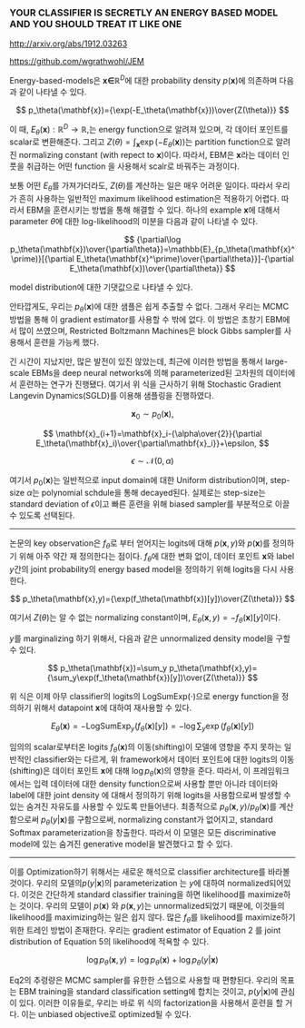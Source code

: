 ### YOUR CLASSIFIER IS SECRETLY AN ENERGY BASED MODEL AND YOU SHOULD TREAT IT LIKE ONE

http://arxiv.org/abs/1912.03263

https://github.com/wgrathwohl/JEM

Energy-based-models은 $\mathbf{x\in}\mathbb{R}^D$에 대한 probability density $p(\mathbf{x})$에 의존하며 다음과 같이 나타낼 수 있다.

$$
p_\theta(\mathbf{x})={\exp(-E_\theta(\mathbf{x}))\over{Z(\theta)}}
$$

이 때, $E_\theta(\mathbf{x}):\mathbb{R}^D\rightarrow\mathbb{R}$,는 energy function으로 알려져 있으며, 각 데이터 포인트를 scalar로 변환해준다. 그리고 $Z(\theta)=\int_\mathbf{x}\exp(-E_\theta(\mathbf{x}))$는 partition function으로 알려진 normalizing constant (with repect to $\mathbf{x}$)이다. 따라서, EBM은 $\mathbf{x}$라는 데이터 인풋을 취급하는 어떤 function 을 사용해서 scalr로 바꿔주는 과정이다.

보통 어떤 $E_\theta$를 가져가더라도, $Z(\theta)$를 계산하는 일은 매우 어려운 일이다. 따라서 우리가 흔히 사용하는 일반적인 maximum likelihood estimation은 적용하기 어렵다. 따라서 EBM을 훈련시키는 방법을 통해 해결할 수 있다. 하나의 example $\mathbf{x}$에 대해서 parameter $\theta$에 대한 log-likelihood의 미분을 다음과 같이 나타낼 수 있다.

$$
{\partial\log p_\theta(\mathbf{x})\over{\partial\theta}}=\mathbb{E}_{p_\theta(\mathbf{x}^\prime)}[{\partial E_\theta(\mathbf{x}^\prime)\over{\partial\theta}}]-{\partial E_\theta(\mathbf{x})\over{\partial\theta}}
$$

model distribution에 대한 기댓값으로 나타낼 수 있다.

안타깝게도, 우리는 $p_\theta(\mathbf{x})$에 대한 샘플은 쉽게 추출할 수 없다. 그래서 우리는 MCMC방법을 통해 이 gradient estimator를 사용할 수 밖에 없다. 이 방법은 초창기 EBM에서 많이 쓰였으며, Restricted Boltzmann Machines은 block Gibbs sampler를 사용해서 훈련을 가능케 했다.

긴 시간이 지났지만, 많은 발전이 있진 않았는데, 최근에 이러한 방법을 통해서 large-scale EBMs을 deep neural networks에 의해 parameterized된 고차원의 데이터에서 훈련하는 연구가 진행됐다. 여기서 위 식을 근사하기 위해 Stochastic Gradient Langevin Dynamics(SGLD)를 이용해 샘플링을 진행하였다.

$$
\mathbf{x}_0\sim p_0(\mathbf{x}),
$$

$$
\mathbf{x}_{i+1}=\mathbf{x}_i-{\alpha\over{2}}{\partial E_\theta(\mathbf{x}_i)\over{\partial\mathbf{x}_i}}+\epsilon,
$$

$$
\epsilon\sim\mathcal{N}(0,\alpha)
$$

여기서 $p_0(\mathbf{x})$는 일반적으로 input domain에 대한 Uniform distribution이며, step-size $\alpha$는 polynomial schdule을 통해 decayed된다. 실제로는 step-size는 standard deviation of $\epsilon$이고 빠른 훈련을 위해 biased sampler를 부분적으로 이끌 수 있도록 선택된다.

---

논문의 key observation은 $f_\theta$로 부터 얻어지는 logits에 대해 $p(\mathbf{x},y)$와 $p(\mathbf{x})$를 정의하기 위해 아주 약간 재 정의한다는 점이다. $f_\theta$에 대한 변화 없이, 데이터 포인트 $\mathbf{x}$와 label $y$간의 joint probability의 energy based model을 정의하기 위해 logits을 다시 사용한다.

$$
p_\theta(\mathbf{x},y)={\exp(f_\theta(\mathbf{x})[y])\over{Z(\theta)}}
$$

여기서 $Z(\theta)$는 알 수 없는 normalizing constant이며, $E_\theta(\mathbf{x},y)=-f_\theta(\mathbf{x})[y]$이다.

$y$를 marginalizing 하기 위해서, 다음과 같은 unnormalized density model을 구할 수 있다.

$$
p_\theta(\mathbf{x})=\sum_y p_\theta(\mathbf{x},y)={\sum_y\exp(f_\theta(\mathbf{x})[y])\over{Z(\theta)}}
$$

위 식은 이제 아무 classifier의 logits의 $\text{LogSumExp}(\cdot)$으로 energy function을 정의하기 위해서 datapoint $\mathbf{x}$에 대하여 재사용할 수 있다.

$$
E_\theta(\mathbf{x})=-\text{LogSumExp}_y(f_\theta(\mathbf{x})[y])=-\log\sum_y\exp(f_\theta(\mathbf{x})[y])
$$

임의의 scalar로부터온 logits $f_\theta(\mathbf{x})$의 이동(shifting)이 모델에 영향을 주지 못하는 일반적인 classifier와는 다르게, 위 framework에서 데이터 포인트에 대한 logits의 이동(shifting)은 데이터 포인트 $\mathbf{x}$에 대해 $\log p_\theta(\mathbf{x})$의 영향을 준다. 따라서, 이 프레임워크에서는 입력 데이터에 대한 density function으로써 사용할 뿐만 아니라 데이터와 label에 대한 joint density 에 대해서 정의하기 위해 logits을 사용함으로써 발생할 수 있는 숨겨진 자유도를 사용할 수 있도록 만들어낸다. 최종적으로 $p_\theta(\mathbf{x},y)/p_\theta(\mathbf{x})$를 계산함으로써  $p_\theta(y|\mathbf{x})$를 구함으로써, normalizing constant가 없어지고, standard Softmax parameterization을 창출한다. 따라서 이 모델은 모든 discriminative model에 있는 숨겨진 generative model을 발견했다고 할 수 있다.

---
이를 Optimization하기 위해서는 새로운 해석으로 classifier architecture를 바라볼 것이다. 우리의 모델의$p(y|\mathbf{x})$의 parameterization 는 $y$에 대하여 normalized되어있다. 이것은 간단하게 standard classifier training을 하면 likelihood를 maximize하는 것이다. 우리의 모델이 $p(\mathbf{x})$ 와 $p(\mathbf{x},y)$는 unnormalized되었기 때문에, 이것들의 likelihood를 maximizing하는 일은 쉽지 않다. 많은 $f_\theta$를 likelihood를 maximize하기위한 트레인 방법이 존재한다. 우리는 gradient estimator of Equation 2 를 joint distribution of Equation 5의 likelihood에 적욕할 수 있다. 

$$
\log p_\theta(\mathbf{x},y)=\log p_\theta(\mathbf{x})+\log p_\theta(y|\mathbf{x})
$$

Eq2의 추령량은 MCMC sampler를 유한한 스텝으로 사용할 때 편향된다. 우리의 목표는 EBM training을 standard classification setting에 합치는 것이고, $p(y|\mathbf{x})$에 관심이 있다. 이러한 이유들로, 우리는 바로 위 식의 factorization을 사용해서 훈련을 할 거다. 이는 unbiased objective로 optimized될 수 있다.


